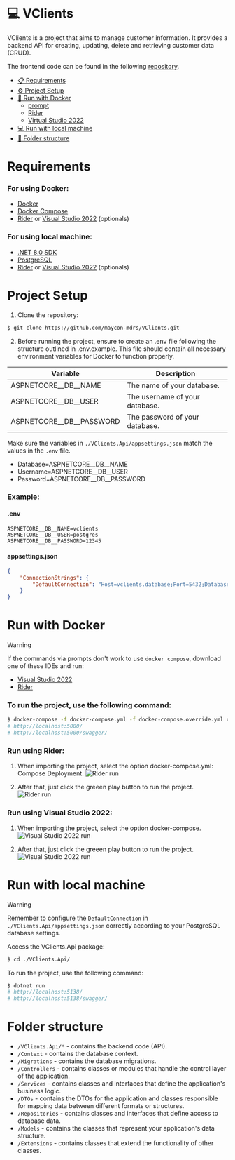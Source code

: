 ﻿# 💻 VClients

VClients is a project that aims to manage customer information. It provides a backend API for creating, updating, delete and retrieving customer data (CRUD).

The frontend code can be found in the following [repository](https://github.com/LuigiVanin/customer-manager-sample).

<!--ts-->
* [📋 Requirements](#requirements)
* [⚙️ Project Setup](#project-setup) 
* [🐋 Run with Docker](#run-with-docker) 
    * [prompt](#to-run-the-project-use-the-following-command)
    * [Rider](#run-using-rider) 
    * [Virtual Studio 2022](#run-using-visual-studio-2022) 
* [💻 Run with local machine](#run-with-local-machine) 
* [📁 Folder structure](#folder-structure) 
<!--te-->

# Requirements
### For using Docker:
- [Docker](https://www.docker.com/products/docker-desktop)
- [Docker Compose](https://docs.docker.com/compose/install/)
- [Rider](https://www.jetbrains.com/pt-br/rider/) or [Visual Studio 2022](https://visualstudio.microsoft.com/pt-br/vs/) (optionals)

### For using local machine:
- [.NET 8.0 SDK](https://dotnet.microsoft.com/pt-br/download/dotnet/8.0)
- [PostgreSQL](https://www.postgresql.org/download/)
- [Rider](https://www.jetbrains.com/pt-br/rider/) or [Visual Studio 2022](https://visualstudio.microsoft.com/pt-br/vs/) (optionals)

# Project Setup

1. Clone the repository:
  ```bash
  $ git clone https://github.com/maycon-mdrs/VClients.git
  ```

2. Before running the project, ensure to create an .env file following the structure outlined in .env.example. This file should contain all necessary environment variables for Docker to function properly.
  
  | Variable      | Description                                        |
  |---------------|----------------------------------------------------|
  | ASPNETCORE__DB__NAME | The name of your database. |
  | ASPNETCORE__DB__USER | The username of your database. |
  | ASPNETCORE__DB__PASSWORD | The password of your database. |
  
  Make sure the variables in `./VClients.Api/appsettings.json` match the values in the `.env` file. 
  - Database=ASPNETCORE__DB__NAME
  - Username=ASPNETCORE__DB__USER 
  - Password=ASPNETCORE__DB__PASSWORD
  
  ### Example:
  #### .env
  ```
  ASPNETCORE__DB__NAME=vclients
  ASPNETCORE__DB__USER=postgres
  ASPNETCORE__DB__PASSWORD=12345
  ```
  
  #### appsettings.json
  ```json
  {
      "ConnectionStrings": {
          "DefaultConnection": "Host=vclients.database;Port=5432;Database=vclients;Username=postgres;Password=12345"
      }
  }
  ```

# Run with Docker

> [!warning]
> If the commands via prompts don't work to use `docker compose`, download one of these IDEs and run:
> - [Visual Studio 2022](https://visualstudio.microsoft.com/pt-br/vs/)
> - [Rider](https://www.jetbrains.com/pt-br/rider/)

### To run the project, use the following command:
```bash
$ docker-compose -f docker-compose.yml -f docker-compose.override.yml up -d
# http://localhost:5000/
# http://localhost:5000/swagger/
```

### Run using Rider:
1. When importing the project, select the option docker-compose.yml: Compose Deployment.
  ![Rider run](https://github.com/maycon-mdrs/web-2/assets/81583731/4257c967-1b0a-483e-934a-2c81366dcb99)

2. After that, just click the greeen play button to run the project.
  ![Rider run](https://github.com/maycon-mdrs/web-2/assets/81583731/024d4a18-a001-4857-a561-7c2de4619366)


### Run using Visual Studio 2022:
1. When importing the project, select the option docker-compose.
  ![Visual Studio 2022 run](https://github.com/maycon-mdrs/web-2/assets/81583731/4aa63121-129f-4514-9844-c049d4b2519f)

2. After that, just click the greeen play button to run the project.
    ![Visual Studio 2022 run](https://github.com/maycon-mdrs/web-2/assets/81583731/93f876c1-547c-4906-b5e0-f3241fd1c793)

# Run with local machine

> [!warning]
> Remember to configure the `DefaultConnection` in `./VClients.Api/appsettings.json` correctly according to your PostgreSQL database settings.

Access the VClients.Api package:
```bash
$ cd ./VClients.Api/
```

To run the project, use the following command:
```bash
$ dotnet run
# http://localhost:5138/
# http://localhost:5138/swagger/
```

# Folder structure
- `/VClients.Api/*` - contains the backend code (API).
- `/Context` - contains the database context.
- `/Migrations` - contains the database migrations.
- `/Controllers` - contains classes or modules that handle the control layer of the application.
- `/Services` - contains classes and interfaces that define the application's business logic.
- `/DTOs` - contains the DTOs for the application and classes responsible for mapping data between different formats or structures.
- `/Repositories` - contains classes and interfaces that define access to database data.
- `/Models` - contains the classes that represent your application's data structure.
- `/Extensions` - contains classes that extend the functionality of other classes.